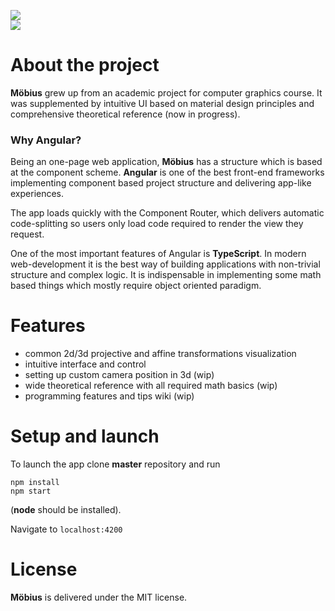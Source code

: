 <p align="center">

<img src="https://github.com/cellardoor42/Moebius/blob/master/src/assets/images/icon300x300.png?raw=true"><br>
<img src="https://travis-ci.org/cellardoor42/Moebius.svg?branch=master">

</p>

# About the project

**Möbius** grew up from an academic project for computer graphics course. It was supplemented by intuitive UI based on material design principles and comprehensive theoretical reference (now in progress).

### Why Angular?

Being an one-page web application, **Möbius** has a structure which is based at the component scheme. **Angular** is one of the best front-end frameworks implementing component based project structure and delivering app-like experiences.

The app loads quickly with the Component Router, which delivers automatic code-splitting so users only load code required to render the view they request.

One of the most important features of Angular is **TypeScript**. In modern web-development it is the best way of building applications with non-trivial structure and complex logic.  It is indispensable in implementing some math based things which mostly require object oriented paradigm.



# Features

- common 2d/3d projective and affine transformations visualization
- intuitive interface and control
- setting up custom camera position in 3d (wip)
- wide theoretical reference with all required math basics (wip)
- programming features and tips wiki (wip)



# Setup and launch

To launch the app clone **master** repository and run

``` shell
npm install
npm start
```

(**node** should be installed).

Navigate to `localhost:4200`



# License

**Möbius** is delivered under the MIT license.